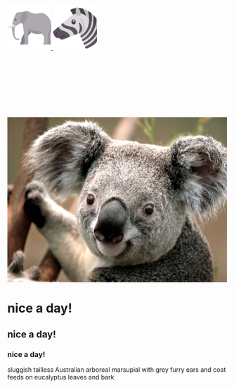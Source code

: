 
<head>
  <meta charset="utf-8">
</head>
<body>
  <a href="2.html">
  <img src="elephant.png" width="100px">
</a>
  <a href="3.html">
  <img src="zebra.png" width="100px">
</a>
  <P><P style="margin-top:150px;">
  <img src="koala.jpg" width="500px">
</P>
  <h1>nice a day!</h1>
  <h2>nice a day!</h2>
  <h3>nice a day!</h3>
  sluggish tailless Australian arboreal marsupial with grey furry ears and coat
  feeds on eucalyptus leaves and bark
</body>

